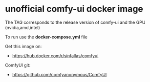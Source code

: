 # unofficial comfy-ui docker image

The TAG corresponds to the release version of comfy-ui and the GPU (nvidia,amd,intel)

To run use the **docker-compose.yml** file

Get this image on:
* https://hub.docker.com/r/sinfallas/comfyui

ComfyUI git:
* https://github.com/comfyanonymous/ComfyUI

